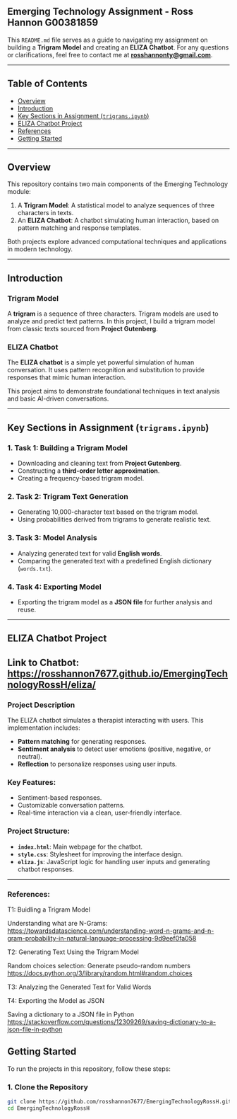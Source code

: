 ## **Emerging Technology Assignment - Ross Hannon G00381859**

This `README.md` file serves as a guide to navigating my assignment on building a **Trigram Model** and creating an **ELIZA Chatbot**. For any questions or clarifications, feel free to contact me at **rosshannonty@gmail.com**.

---

## **Table of Contents**

- [Overview](#overview)  
- [Introduction](#introduction)  
- [Key Sections in Assignment (`trigrams.ipynb`)](#key-sections-in-assignment-trigramsipynb)  
- [ELIZA Chatbot Project](#eliza-chatbot-project)  
- [References](#References)
- [Getting Started](#getting-started)  

---

## **Overview**

This repository contains two main components of the Emerging Technology module:
1. A **Trigram Model**: A statistical model to analyze sequences of three characters in texts.
2. An **ELIZA Chatbot**: A chatbot simulating human interaction, based on pattern matching and response templates.

Both projects explore advanced computational techniques and applications in modern technology.

---

## **Introduction**

### **Trigram Model**  
A **trigram** is a sequence of three characters. Trigram models are used to analyze and predict text patterns. In this project, I build a trigram model from classic texts sourced from **Project Gutenberg**.

### **ELIZA Chatbot**  
The **ELIZA chatbot** is a simple yet powerful simulation of human conversation. It uses pattern recognition and substitution to provide responses that mimic human interaction.

This project aims to demonstrate foundational techniques in text analysis and basic AI-driven conversations.

---

## **Key Sections in Assignment (`trigrams.ipynb`)**

### **1. Task 1: Building a Trigram Model**  
- Downloading and cleaning text from **Project Gutenberg**.  
- Constructing a **third-order letter approximation**.  
- Creating a frequency-based trigram model.  

### **2. Task 2: Trigram Text Generation**  
- Generating 10,000-character text based on the trigram model.  
- Using probabilities derived from trigrams to generate realistic text.  

### **3. Task 3: Model Analysis**  
- Analyzing generated text for valid **English words**.  
- Comparing the generated text with a predefined English dictionary (`words.txt`).  

### **4. Task 4: Exporting Model**  
- Exporting the trigram model as a **JSON file** for further analysis and reuse.  

---

## **ELIZA Chatbot Project**
## Link to Chatbot: https://rosshannon7677.github.io/EmergingTechnologyRossH/eliza/

### **Project Description**  
The ELIZA chatbot simulates a therapist interacting with users. This implementation includes:
- **Pattern matching** for generating responses.
- **Sentiment analysis** to detect user emotions (positive, negative, or neutral).
- **Reflection** to personalize responses using user inputs.

### **Key Features**:
- Sentiment-based responses.
- Customizable conversation patterns.
- Real-time interaction via a clean, user-friendly interface.

### **Project Structure**:
- **`index.html`**: Main webpage for the chatbot.  
- **`style.css`**: Stylesheet for improving the interface design.  
- **`eliza.js`**: JavaScript logic for handling user inputs and generating chatbot responses.  

---

### **References**:

T1: Buidling a Trigram Model

Understanding what are N-Grams: https://towardsdatascience.com/understanding-word-n-grams-and-n-gram-probability-in-natural-language-processing-9d9eef0fa058

T2: Generating Text Using the Trigram Model

Random choices selection: Generate pseudo-random numbers https://docs.python.org/3/library/random.html#random.choices

T3: Analyzing the Generated Text for Valid Words


T4: Exporting the Model as JSON

Saving a dictionary to a JSON file in Python https://stackoverflow.com/questions/12309269/saving-dictionary-to-a-json-file-in-python


## **Getting Started**

To run the projects in this repository, follow these steps:

### **1. Clone the Repository**
```bash
git clone https://github.com/rosshannon7677/EmergingTechnologyRossH.git
cd EmergingTechnologyRossH

